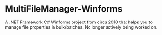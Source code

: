 # MultiFileManager-Winforms
A .NET Framework C# Winforms project from circa 2010 that helps you to manage file properties in bulk/batches. No longer actively being worked on.
